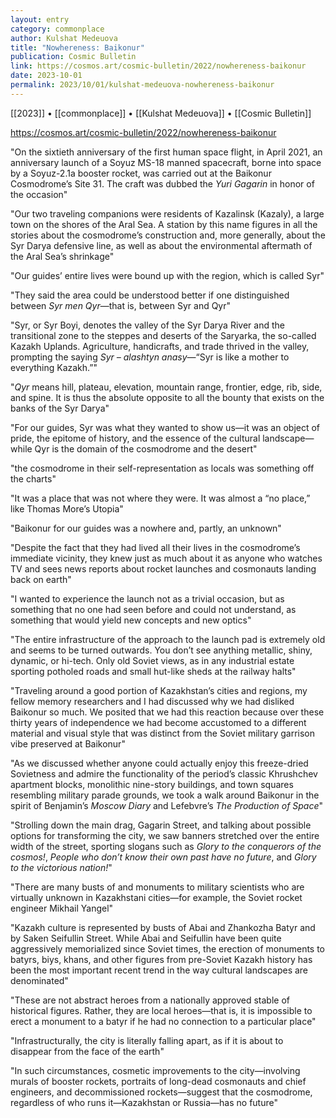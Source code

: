 ```yaml
---
layout: entry
category: commonplace
author: Kulshat Medeuova
title: "Nowhereness: Baikonur"
publication: Cosmic Bulletin
link: https://cosmos.art/cosmic-bulletin/2022/nowhereness-baikonur
date: 2023-10-01
permalink: 2023/10/01/kulshat-medeuova-nowhereness-baikonur
---
```


[[2023]] • [[commonplace]] • [[Kulshat Medeuova]] • [[Cosmic Bulletin]]

https://cosmos.art/cosmic-bulletin/2022/nowhereness-baikonur

"On the sixtieth anniversary of the first human space flight, in April 2021, an anniversary launch of a Soyuz MS-18 manned spacecraft, borne into space by a Soyuz-2.1a booster rocket, was carried out at the Baikonur Cosmodrome’s Site 31. The craft was dubbed the *Yuri Gagarin* in honor of the occasion"

"Our two traveling companions were residents of Kazalinsk (Kazaly), a large town on the shores of the Aral Sea. A station by this name figures in all the stories about the cosmodrome’s construction and, more generally, about the Syr Darya defensive line, as well as about the environmental aftermath of the Aral Sea’s shrinkage"

"Our guides’ entire lives were bound up with the region, which is called Syr"

"They said the area could be understood better if one distinguished between *Syr men Qyr*—that is, between Syr and Qyr"

"Syr, or Syr Boyi, denotes the valley of the Syr Darya River and the transitional zone to the steppes and deserts of the Saryarka, the so-called Kazakh Uplands. Agriculture, handicrafts, and trade thrived in the valley, prompting the saying *Syr – alashtyn anasy*—“Syr is like a mother to everything Kazakh.”"

"*Qyr* means hill, plateau, elevation, mountain range, frontier, edge, rib, side, and spine. It is thus the absolute opposite to all the bounty that exists on the banks of the Syr Darya"

"For our guides, Syr was what they wanted to show us—it was an object of pride, the epitome of history, and the essence of the cultural landscape—while Qyr is the domain of the cosmodrome and the desert"

"the cosmodrome in their self-representation as locals was something off the charts"

"It was a place that was not where they were. It was almost a “no place,” like Thomas More’s Utopia"

"Baikonur for our guides was a nowhere and, partly, an unknown"

"Despite the fact that they had lived all their lives in the cosmodrome’s immediate vicinity, they knew just as much about it as anyone who watches TV and sees news reports about rocket launches and cosmonauts landing back on earth"

"I wanted to experience the launch not as a trivial occasion, but as something that no one had seen before and could not understand, as something that would yield new concepts and new optics"

"The entire infrastructure of the approach to the launch pad is extremely old and seems to be turned outwards. You don’t see anything metallic, shiny, dynamic, or hi-tech. Only old Soviet views, as in any industrial estate sporting potholed roads and small hut-like sheds at the railway halts"

"Traveling around a good portion of Kazakhstan’s cities and regions, my fellow memory researchers and I had discussed why we had disliked Baikonur so much. We posited that we had this reaction because over these thirty years of independence we had become accustomed to a different material and visual style that was distinct from the Soviet military garrison vibe preserved at Baikonur"

"As we discussed whether anyone could actually enjoy this freeze-dried Sovietness and admire the functionality of the period’s classic Khrushchev apartment blocks, monolithic nine-story buildings, and town squares resembling military parade grounds, we took a walk around Baikonur in the spirit of Benjamin’s *Moscow Diary* and Lefebvre’s *The Production of Space*"

"Strolling down the main drag, Gagarin Street, and talking about possible options for transforming the city, we saw banners stretched over the entire width of the street, sporting slogans such as *Glory to the conquerors of the cosmos!*, *People who don’t know their own past have no future*, and *Glory to the victorious nation!*"

"There are many busts of and monuments to military scientists who are virtually unknown in Kazakhstani cities—for example, the Soviet rocket engineer Mikhail Yangel"

"Kazakh culture is represented by busts of Abai and Zhankozha Batyr and by Saken Seifullin Street. While Abai and Seifullin have been quite aggressively memorialized since Soviet times, the erection of monuments to batyrs, biys, khans, and other figures from pre-Soviet Kazakh history has been the most important recent trend in the way cultural landscapes are denominated"

"These are not abstract heroes from a nationally approved stable of historical figures. Rather, they are local heroes—that is, it is impossible to erect a monument to a batyr if he had no connection to a particular place"

"Infrastructurally, the city is literally falling apart, as if it is about to disappear from the face of the earth"

"In such circumstances, cosmetic improvements to the city—involving murals of booster rockets, portraits of long-dead cosmonauts and chief engineers, and decommissioned rockets—suggest that the cosmodrome, regardless of who runs it—Kazakhstan or Russia—has no future"
